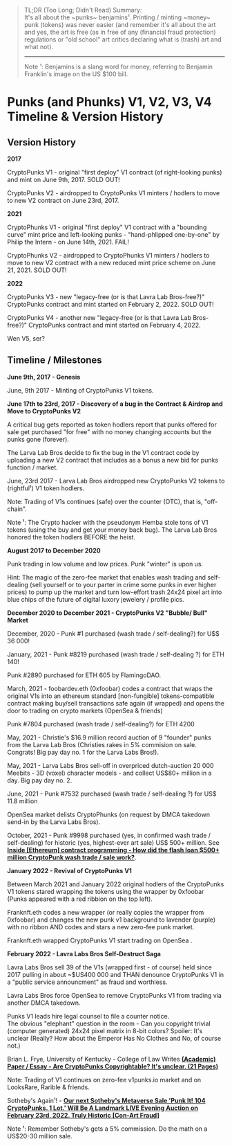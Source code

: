 

>  TL;DR (Too Long; Didn't Read) Summary:  
>  It's all about the ~punks~ benjamins¹. 
>  Printing / minting ~money~ punk (tokens) was never easier 
>  (and remember it's all about the art 
>  and yes, the art is free (as in free of any (financial fraud protection) regulations 
>  or "old school" art  critics declaring what is (trash) art and what not). 
>
> ---
>  Note ¹: Benjamins is a slang word for money, referring to Benjamin Franklin's image on the US $100 bill.





# Punks (and Phunks) V1, V2, V3, V4 Timeline & Version History


## Version History

**2017**

CryptoPunks V1  - original "first deploy" V1 contract (of right-looking punks) and mint on June 9th, 2017.  SOLD OUT!

CryptoPunks V2  - airdropped to CryptoPunks V1 minters / hodlers to move to new V2 contract on June 23rd, 2017.

**2021**

CryptoPhunks V1  - original "first deploy" V1 contract with a "bounding curve" mint price and left-looking punks - "hand-phlipped one-by-one" 
by Philip the Intern  - on June 14th, 2021.  FAIL!

CryptoPhunks V2   - airdropped to CryptoPhunks V1 minters / hodlers to move to new V2 contract with a new reduced mint price scheme on June 21, 2021.   SOLD OUT!

**2022**

CryptoPunks V3  - new "legacy-free (or is that Lavra Lab Bros-free?)" CryptoPunks contract and mint started on February 2, 2022.  SOLD OUT!

CryptoPunks V4  - another new "legacy-free (or is that Lavra Lab Bros-free?)" CryptoPunks contract and mint started on February 4, 2022.   

Wen V5, ser?



## Timeline / Milestones

**June 9th, 2017 - Genesis**

June, 9th 2017 - Minting of CryptoPunks V1 tokens.


**June 17th to 23rd, 2017 - Discovery of a bug in the Contract & Airdrop and Move to CryptoPunks V2**

A critical bug gets reported as token hodlers report that punks offered for sale 
get purchased "for free" with no money changing accounts but the punks gone (forever).

The Larva Lab Bros decide to fix the bug in the V1 contract code 
by uploading a new V2 contract  that includes as a bonus a new bid for punks function / market.

June, 23rd 2017 - Larva Lab Bros airdropped new CryptoPunks V2 tokens to (rightful¹) V1 token hodlers.

Note: Trading of V1s continues (safe) over the counter (OTC), that is, "off-chain".

Note ¹: The Crypto hacker with the pseudonym Hemba stole tons of V1 tokens (using the buy and get your money back bug).
The Larva Lab Bros honored the token hodlers BEFORE the heist.


**August 2017 to December 2020**

Punk trading in low volume and low prices. Punk "winter" is upon us. 

Hint: The magic of the zero-fee market that enables wash trading and self-dealing (sell yourself or 
to your parter in crime some punks in ever higher prices) to pump up the market 
and turn low-effort trash 24x24 pixel art into blue chips of the future of digital luxory jewelery / profile pics.


**December 2020 to December 2021  - CryptoPunks V2 "Bubble/ Bull" Market**

December, 2020 - Punk #1 purchased (wash trade  / self-dealing?) for U$$ 36 000!

January, 2021 -  Punk #8219 purchased (wash trade / self-dealing ?) for ETH 140!

Punk #2890 purchased for ETH 605 by FlamingoDAO.

March, 2021  - foobardev.eth (0xfoobar) codes a contract that wraps the original V1s
into an ethereum standard [non-fungible] tokens-compatible contract
making buy/sell transactions safe again (if wrapped) and opens the door 
to trading on crypto markets (OpenSea & friends)

Punk #7804 purchased (wash trade / self-dealing?) for ETH 4200

May, 2021 - Christie's $16.9 million record auction of 9 "founder" punks from the Larva Lab Bros 
(Christies rakes in 5% commision on sale. Congrats!  Big pay day no. 1 for the Larva Labs Bros!).

May, 2021 - Larva Labs Bros sell-off in overpriced dutch-auction 20 000 Meebits - 3D (voxel) character models - 
and collect US$80+ million in a day. Big pay day no. 2. 



June, 2021 - Punk #7532 purchased (wash trade / self-dealing ?) for US$ 11.8 million

OpenSea market delists CryptoPhunks (on request by DMCA takedown send-in by the Larva Labs Bros).


October, 2021 - Punk #9998 purchased (yes, in confirmed wash trade / self-dealing) for historic (yes, highest-ever art sale) US$ 500+ million.
See [**Inside [Ethereum] contract programming - How did the flash loan $500+ million CryptoPunk wash trade / sale work?**](https://old.reddit.com/r/CryptoPunksDev/comments/qj1eg9/inside_ethereum_contract_programming_how_did_the/).




**January 2022 - Revival of CryptoPunks V1**

Between March 2021 and January 2022 original hodlers of the CryptoPunks V1 tokens
stared wrapping the tokens using the wrapper by 0xfoobar   (Punks appeared with a red ribbion on the top left).

Franknft.eth   codes  a new wrapper (or really copies the wrapper from 0xfoobar) and changes the new punk v1 background
to lavender (purple) with no ribbon  AND codes and stars a new zero-fee punk market.

Franknft.eth wrapped CryptoPunks V1 start trading on OpenSea .

**February 2022 - Lavra Labs Bros Self-Destruct Saga**

Lavra Labs Bros sell 39 of the V1s (wrapped first - of course) held since 2017
pulling in about ~$US400 000 and THAN denounce CryptoPunks V1 in a "public service announcment" 
as fraud and worthless.

Lavra Labs Bros force OpenSea to remove CryptoPunks V1 from trading via another DMCA takedown.

Punks V1 leads hire legal counsel to file a counter notice.   
The obvious "elephant" question in the room - 
Can you copyright trivial (computer generated) 24x24 pixel matrix in 8-bit colors? 
Spoiler: It's unclear (Really? How about the Emperor Has No Clothes and No, of course not.)   

Brian L. Frye, University of Kentucky - College of Law 
Writes [**(Academic) Paper / Essay - Are CryptoPunks Copyrightable? It's unclear. (21 Pages)**](https://old.reddit.com/r/CryptoPunksDev/comments/sniinn/academic_paper_essay_are_cryptopunks/)

Note: Trading of V1 continues on zero-fee v1punks.io market and on LooksRare, Rarible & friends.


Sotheby's Again¹! - [**Our next Sotheby's Metaverse Sale 'Punk It! 104 CryptoPunks. 1 Lot.' Will Be A Landmark LIVE Evening Auction on February 23rd, 2022. Truly Historic [Con-Art Fraud]**](https://old.reddit.com/r/CryptoPunksDev/comments/sns2cg/sothebys_our_next_sothebys_metaverse_sale_punk_it/)

Note ¹: Remember Sotheby's gets a 5% commission. Do the math on a US$20-30 million sale.
